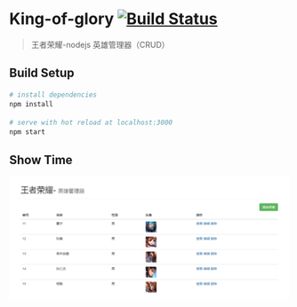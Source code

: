 # King-of-glory [![Build Status](https://travis-ci.org/xiaoyueyue165/King-of-glory.svg?branch=master)](https://travis-ci.org/xiaoyueyue165/King-of-glory)

> 王者荣耀-nodejs 英雄管理器（CRUD）

## Build Setup

```bash
# install dependencies
npm install

# serve with hot reload at localhost:3000
npm start

```

## Show Time

![images](./screenshot/showTime.gif)
